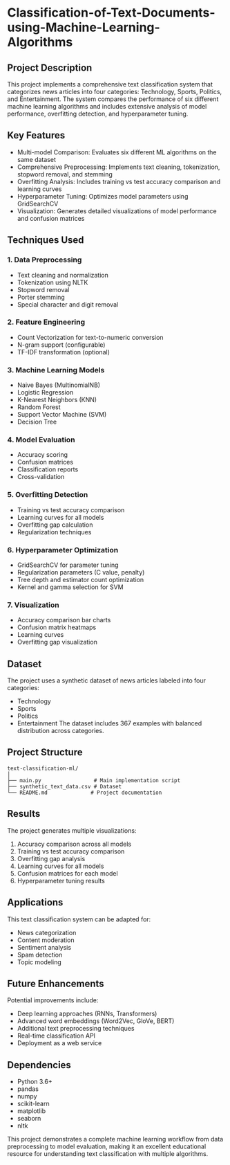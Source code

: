 # Classification-of-Text-Documents-using-Machine-Learning-Algorithms

## Project Description
This project implements a comprehensive text classification system that categorizes news articles into four categories: Technology, Sports, Politics, and Entertainment. The system compares the performance of six different machine learning algorithms and includes extensive analysis of model performance, overfitting detection, and hyperparameter tuning.

## Key Features
- Multi-model Comparison: Evaluates six different ML algorithms on the same dataset
- Comprehensive Preprocessing: Implements text cleaning, tokenization, stopword removal, and stemming
- Overfitting Analysis: Includes training vs test accuracy comparison and learning curves
- Hyperparameter Tuning: Optimizes model parameters using GridSearchCV
- Visualization: Generates detailed visualizations of model performance and confusion matrices

## Techniques Used
### 1. Data Preprocessing
- Text cleaning and normalization
- Tokenization using NLTK
- Stopword removal
- Porter stemming
- Special character and digit removal

### 2. Feature Engineering
- Count Vectorization for text-to-numeric conversion
- N-gram support (configurable)
- TF-IDF transformation (optional)

### 3. Machine Learning Models
- Naive Bayes (MultinomialNB)
- Logistic Regression
- K-Nearest Neighbors (KNN)
- Random Forest
- Support Vector Machine (SVM)
- Decision Tree

### 4. Model Evaluation
- Accuracy scoring
- Confusion matrices
- Classification reports
- Cross-validation

### 5. Overfitting Detection
- Training vs test accuracy comparison
- Learning curves for all models
- Overfitting gap calculation
- Regularization techniques

### 6. Hyperparameter Optimization
- GridSearchCV for parameter tuning
- Regularization parameters (C value, penalty)
- Tree depth and estimator count optimization
- Kernel and gamma selection for SVM

### 7. Visualization
- Accuracy comparison bar charts
- Confusion matrix heatmaps
- Learning curves
- Overfitting gap visualization

## Dataset
The project uses a synthetic dataset of news articles labeled into four categories:
- Technology
- Sports
- Politics
- Entertainment
The dataset includes 367 examples with balanced distribution across categories.

## Project Structure
```
text-classification-ml/
│
├── main.py                 # Main implementation script
├── synthetic_text_data.csv # Dataset
└── README.md              # Project documentation
```

## Results
The project generates multiple visualizations:
1. Accuracy comparison across all models
2. Training vs test accuracy comparison
3. Overfitting gap analysis
4. Learning curves for all models
5. Confusion matrices for each model
6. Hyperparameter tuning results

## Applications
This text classification system can be adapted for:
- News categorization
- Content moderation
- Sentiment analysis
- Spam detection
- Topic modeling

## Future Enhancements
Potential improvements include:
- Deep learning approaches (RNNs, Transformers)
- Advanced word embeddings (Word2Vec, GloVe, BERT)
- Additional text preprocessing techniques
- Real-time classification API
- Deployment as a web service

## Dependencies
- Python 3.6+
- pandas
- numpy
- scikit-learn
- matplotlib
- seaborn
- nltk

This project demonstrates a complete machine learning workflow from data preprocessing to model evaluation, making it an excellent educational resource for understanding text classification with multiple algorithms.
